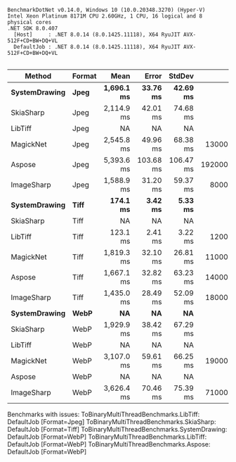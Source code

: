```

BenchmarkDotNet v0.14.0, Windows 10 (10.0.20348.3270) (Hyper-V)
Intel Xeon Platinum 8171M CPU 2.60GHz, 1 CPU, 16 logical and 8 physical cores
.NET SDK 8.0.407
  [Host]     : .NET 8.0.14 (8.0.1425.11118), X64 RyuJIT AVX-512F+CD+BW+DQ+VL
  DefaultJob : .NET 8.0.14 (8.0.1425.11118), X64 RyuJIT AVX-512F+CD+BW+DQ+VL


```
| Method        | Format | Mean       | Error     | StdDev    | Gen0        | Gen1       | Gen2       | Allocated      |
|-------------- |------- |-----------:|----------:|----------:|------------:|-----------:|-----------:|---------------:|
| **SystemDrawing** | **Jpeg**   | **1,696.1 ms** |  **33.76 ms** |  **42.69 ms** |           **-** |          **-** |          **-** |      **129.79 KB** |
| SkiaSharp     | Jpeg   | 2,114.9 ms |  42.01 ms |  74.68 ms |           - |          - |          - |      148.54 KB |
| LibTiff       | Jpeg   |         NA |        NA |        NA |          NA |         NA |         NA |             NA |
| MagickNet     | Jpeg   | 2,545.8 ms |  49.96 ms |  68.38 ms |  13000.0000 | 13000.0000 | 13000.0000 |  3397485.65 KB |
| Aspose        | Jpeg   | 5,393.6 ms | 103.68 ms | 106.47 ms | 192000.0000 | 32000.0000 | 21000.0000 | 13410682.07 KB |
| ImageSharp    | Jpeg   | 1,588.9 ms |  31.20 ms |  59.37 ms |   8000.0000 |  8000.0000 |  8000.0000 |   851382.79 KB |
| **SystemDrawing** | **Tiff**   |   **174.1 ms** |   **3.42 ms** |   **5.33 ms** |           **-** |          **-** |          **-** |          **27 KB** |
| SkiaSharp     | Tiff   |         NA |        NA |        NA |          NA |         NA |         NA |             NA |
| LibTiff       | Tiff   |   123.1 ms |   2.41 ms |   3.22 ms |   1200.0000 |  1000.0000 |          - |    24989.41 KB |
| MagickNet     | Tiff   | 1,819.3 ms |  32.10 ms |  26.81 ms |  11000.0000 | 11000.0000 | 11000.0000 |  3397482.25 KB |
| Aspose        | Tiff   | 1,667.1 ms |  32.82 ms |  63.23 ms |  14000.0000 | 13000.0000 | 12000.0000 |  7044001.31 KB |
| ImageSharp    | Tiff   | 1,435.0 ms |  28.49 ms |  52.09 ms |  18000.0000 | 15000.0000 |  9000.0000 |  1024584.92 KB |
| **SystemDrawing** | **WebP**   |         **NA** |        **NA** |        **NA** |          **NA** |         **NA** |         **NA** |             **NA** |
| SkiaSharp     | WebP   | 1,929.9 ms |  38.42 ms |  67.29 ms |           - |          - |          - |      148.54 KB |
| LibTiff       | WebP   |         NA |        NA |        NA |          NA |         NA |         NA |             NA |
| MagickNet     | WebP   | 3,107.0 ms |  59.61 ms |  66.25 ms |  19000.0000 | 19000.0000 | 19000.0000 |   3397474.7 KB |
| Aspose        | WebP   |         NA |        NA |        NA |          NA |         NA |         NA |             NA |
| ImageSharp    | WebP   | 3,626.4 ms |  70.46 ms |  75.39 ms |  71000.0000 | 70000.0000 | 65000.0000 |   964127.05 KB |

Benchmarks with issues:
  ToBinaryMultiThreadBenchmarks.LibTiff: DefaultJob [Format=Jpeg]
  ToBinaryMultiThreadBenchmarks.SkiaSharp: DefaultJob [Format=Tiff]
  ToBinaryMultiThreadBenchmarks.SystemDrawing: DefaultJob [Format=WebP]
  ToBinaryMultiThreadBenchmarks.LibTiff: DefaultJob [Format=WebP]
  ToBinaryMultiThreadBenchmarks.Aspose: DefaultJob [Format=WebP]
